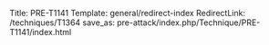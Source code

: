 Title: PRE-T1141
Template: general/redirect-index
RedirectLink: /techniques/T1364
save_as: pre-attack/index.php/Technique/PRE-T1141/index.html